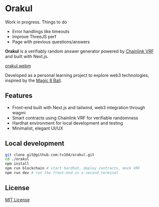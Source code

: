 # Orakul

Work in progress. Things to do
- Error handlings like timeouts
- Improve ThreeJS perf
- Page with previous questions/answers

**Orakul** is a verifiably random answer generator powered by [Chainlink VRF](https://docs.chain.link/vrf) and built with Next.js.

[orakul.webm](https://github.com/user-attachments/assets/64f19a2e-6069-4f2f-b450-7608f0de3d59)

Developed as a personal learning project to explore web3 technologies, inspired by the [Magic 8 Ball](https://en.wikipedia.org/wiki/Magic_8_Ball).

## Features

- Front-end built with Next.js and tailwind, web3 integration through wagmi
- Smart contracts using Chainlink VRF for verifiable randomness
- Hardhat environment for local development and testing
- Minimalist, elegant UI/UX

## Local development

```bash
git clone git@github.com:tv104/orakul.git
cd ./orakul
npm install
npm run blockchain # start hardhat, deploy contracts, mock VRF
npm run dev # run the front-end in a second terminal
```

## License

[MIT License](LICENSE)
